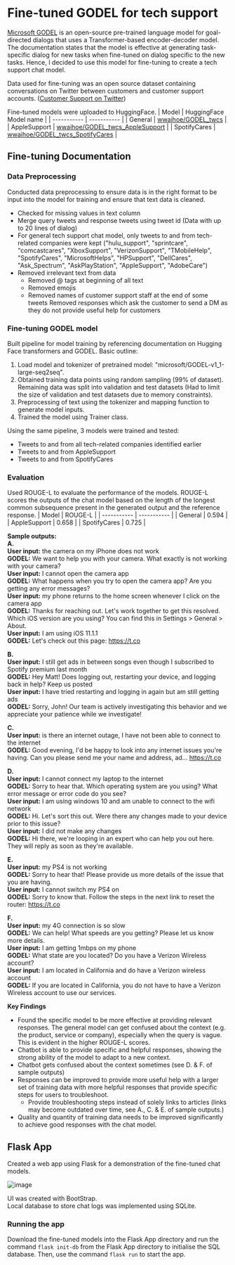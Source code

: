 # Fine-tuned GODEL for tech support

[Microsoft GODEL](https://www.microsoft.com/en-us/research/project/godel/) is an open-source pre-trained language model for goal-directed dialogs that uses a Transformer-based encoder-decoder model. The documentation states that the model is effective at generating task-specific dialog for new tasks when fine-tuned on dialog specific to the new tasks. Hence, I decided to use this model for fine-tuning to create a tech support chat model.

Data used for fine-tuning was an open source dataset containing conversations on Twitter between customers and customer support accounts. ([Customer Support on Twitter](https://www.kaggle.com/datasets/thoughtvector/customer-support-on-twitter))

Fine-tuned models were uploaded to HuggingFace.
| Model      | HuggingFace Model name |
| ----------- | ----------- |
| General      | [wwaihoe/GODEL_twcs](https://huggingface.co/wwaihoe/GODEL_twcs)       |
| AppleSupport   | [wwaihoe/GODEL_twcs_AppleSupport](https://huggingface.co/wwaihoe/GODEL_twcs_AppleSupport)        |
| SpotifyCares   | [wwaihoe/GODEL_twcs_SpotifyCares](https://huggingface.co/wwaihoe/GODEL_twcs_SpotifyCares)        |

## Fine-tuning Documentation 
### Data Preprocessing
Conducted data preprocessing to ensure data is in the right format to be input into the model for training and ensure that text data is cleaned.
- Checked for missing values in text column
- Merge query tweets and response tweets using tweet id (Data with up to 20 lines of dialog)
- For general tech support chat model, only tweets to and from tech-related companies were kept ("hulu_support", "sprintcare", "comcastcares", "XboxSupport", "VerizonSupport", "TMobileHelp", "SpotifyCares", "MicrosoftHelps", "HPSupport", "DellCares", "Ask_Spectrum", "AskPlayStation", "AppleSupport", "AdobeCare")
- Removed irrelevant text from data
  - Removed @ tags at beginning of all text
  - Removed emojis
  - Removed names of customer support staff at the end of some tweets
Removed responses which ask the customer to send a DM as they do not provide useful help for customers

### Fine-tuning GODEL model
Built pipeline for model training by referencing documentation on Hugging Face transformers and GODEL. 
Basic outline:
1. Load model and tokenizer of pretrained model: "microsoft/GODEL-v1_1-large-seq2seq".
2. Obtained training data points using random sampling (99% of dataset). Remaining data was split into validation and test datasets (Had to limit the size of validation and test datasets due to memory constraints).
3. Preprocessing of text using the tokenizer and mapping function to generate model inputs.
4. Trained the model using Trainer class.

Using the same pipeline, 3 models were trained and tested: 
- Tweets to and from all tech-related companies identified earlier
- Tweets to and from AppleSupport
- Tweets to and from SpotifyCares

### Evaluation
Used ROUGE-L to evaluate the performance of the models. ROUGE-L scores the outputs of the chat model based on the length of the longest common subsequence present in the generated output and the reference response. 
| Model      | ROUGE-L |
| ----------- | ----------- |
| General      | 0.594       |
| AppleSupport   | 0.658        |
| SpotifyCares   | 0.725        |

**Sample outputs:**\
**A.**\
**User input:** the camera on my iPhone does not work\
**GODEL:** We want to help you with your camera. What exactly is not working with your camera?\
**User input:** I cannot open the camera app\
**GODEL:** What happens when you try to open the camera app? Are you getting any error messages?\
**User input:** my phone returns to the home screen whenever I click on the camera app\
**GODEL:** Thanks for reaching out. Let's work together to get this resolved. Which iOS version are you using? You can find this in Settings > General > About.\
**User input:** I am using iOS 11.1.1\
**GODEL:** Let's check out this page: https://t.co

**B.**\
**User input:** I still get ads in between songs even though I subscribed to Spotify premium last month\
**GODEL:** Hey Matt! Does logging out, restarting your device, and logging back in help? Keep us posted\
**User input:** I have tried restarting and logging in again but am still getting ads\
**GODEL:** Sorry, John! Our team is actively investigating this behavior and we appreciate your patience while we investigate!

**C.**\
**User input:** is there an internet outage, I have not been able to connect to the internet\
**GODEL:** Good evening, I'd be happy to look into any internet issues you're having. Can you please send me your name and address, ad... https://t.co

**D.**\
**User input:** I cannot connect my laptop to the internet\
**GODEL:** Sorry to hear that. Which operating system are you using? What error message or error code do you see?\
**User input:** I am using windows 10 and am unable to connect to the wifi network\
**GODEL:** Hi. Let's sort this out. Were there any changes made to your device prior to this issue?\
**User input:** I did not make any changes\
**GODEL:** Hi there, we're looping in an expert who can help you out here. They will reply as soon as they're available.

**E.**\
**User input:** my PS4 is not working\
**GODEL:** Sorry to hear that! Please provide us more details of the issue that you are having.\
**User input:** I cannot switch my PS4 on\
**GODEL:** Sorry to know that. Follow the steps in the next link to reset the router: https://t.co

**F.**\
**User input:** my 4G connection is so slow\
**GODEL:** We can help! What speeds are you getting? Please let us know more details.\
**User input:** I am getting 1mbps on my phone\
**GODEL:** What state are you located? Do you have a Verizon Wireless account?\
**User input:** I am located in California and do have a Verizon wireless account\
**GODEL:** If you are located in California, you do not have to have a Verizon Wireless account to use our services.

**Key Findings**
- Found the specific model to be more effective at providing relevant responses. The general model can get confused about the context (e.g. the product, service or company), especially when the query is vague. This is evident in the higher ROUGE-L scores.
- Chatbot is able to provide specific and helpful responses, showing the strong ability of the model to adapt to a new context.
- Chatbot gets confused about the context sometimes (see D. & F. of sample outputs)
- Responses can be improved to provide more useful help with a larger set of training data with more helpful responses that provide specific steps for users to troubleshoot.
  - Provide troubleshooting steps instead of solely links to articles (links may become outdated over time, see A., C. & E. of sample outputs.)
- Quality and quantity of training data needs to be improved significantly to achieve good responses with the chat model.

## Flask App
Created a web app using Flask for a demonstration of the fine-tuned chat models.

![image](https://github.com/wwaihoe/GODEL-twcs/assets/91514179/b6dfe720-37ba-4907-be67-4c37fdf1dd89)

UI was created with BootStrap.\
Local database to store chat logs was implemented using SQLite.

### Running the app
Download the fine-tuned models into the Flask App directory and run the command `flask init-db` from the Flask App directory to initialise the SQL database. Then, use the command `flask run` to start the app.


